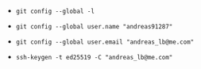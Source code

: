 <!-- GIT einstellen -->
- `git config --global -l`
- `git config --global user.name "andreas91287"`
- `git config --global user.email "andreas_lb@me.com"`

- `ssh-keygen -t ed25519 -C "andreas_lb@me.com"`

